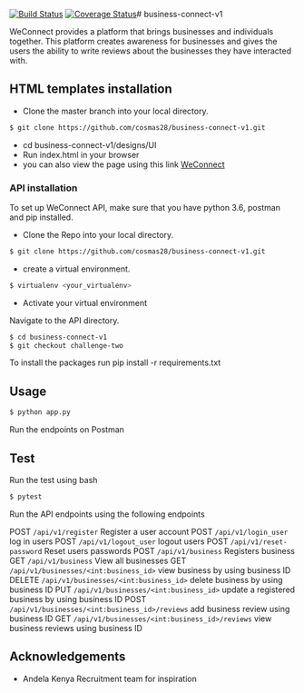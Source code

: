 [![Build Status](https://travis-ci.org/cosmas28/business-connect-v1.svg?branch=challenge-two)](https://travis-ci.org/cosmas28/business-connect-v1)
[![Coverage Status](https://coveralls.io/repos/github/cosmas28/business-connect-v1/badge.svg?branch=masterchallenge-two)](https://coveralls.io/github/cosmas28/business-connect-v1?challenge-two)# business-connect-v1

WeConnect provides a platform that brings businesses and individuals together.
This platform creates awareness for businesses and gives the users the ability
to write reviews about the businesses they have interacted with.

## HTML templates installation

* Clone the master branch into your local directory.

```bash
$ git clone https://github.com/cosmas28/business-connect-v1.git
```

* cd business-connect-v1/designs/UI
* Run index.html in your browser
* you can also view the page using this link [WeConnect](https://cosmas28.github.io/business-connect-v1/designs/UI/)

### API installation
To set up WeConnect API, make sure that you have python 3.6, postman and pip installed.

* Clone the Repo into your local directory.

```bash
$ git clone https://github.com/cosmas28/business-connect-v1.git
```

* create a virtual environment.

```bash
$ virtualenv <your_virtualenv>
```

* Activate your virtual environment

Navigate to the API directory.

```bash
$ cd business-connect-v1
$ git checkout challenge-two
```

To install the packages run pip install -r requirements.txt

## Usage

```bash
$ python app.py
```

Run the endpoints on Postman

## Test

Run the test using bash
```bash
$ pytest
```

Run the API endpoints using the following endpoints

POST `/api/v1/register` Register a user account
POST `/api/v1/login_user` log in users
POST `/api/v1/logout_user` logout users
POST `/api/v1/reset-password` Reset users passwords
POST `/api/v1/business` Registers business
GET `/api/v1/business` View all businesses
GET `/api/v1/businesses/<int:business_id>` view business by using business ID
DELETE `/api/v1/businesses/<int:business_id>` delete business by using business ID
PUT `/api/v1/businesses/<int:business_id>` update a registered business by using business ID
POST `/api/v1/businesses/<int:business_id>/reviews` add business review using business ID
GET `/api/v1/businesses/<int:business_id>/reviews` view business reviews using business ID

## Acknowledgements
* Andela Kenya Recruitment team for inspiration